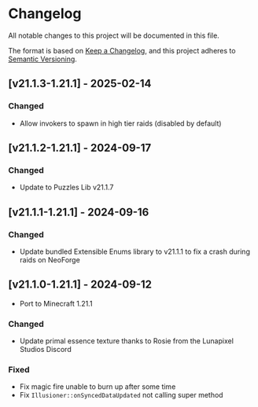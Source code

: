 # Changelog
All notable changes to this project will be documented in this file.

The format is based on [Keep a Changelog](https://keepachangelog.com/en/1.0.0/),
and this project adheres to [Semantic Versioning](https://semver.org/spec/v2.0.0.html).

## [v21.1.3-1.21.1] - 2025-02-14
### Changed
- Allow invokers to spawn in high tier raids (disabled by default)

## [v21.1.2-1.21.1] - 2024-09-17
### Changed
- Update to Puzzles Lib v21.1.7

## [v21.1.1-1.21.1] - 2024-09-16
### Changed
- Update bundled Extensible Enums library to v21.1.1 to fix a crash during raids on NeoForge

## [v21.1.0-1.21.1] - 2024-09-12
- Port to Minecraft 1.21.1
### Changed
- Update primal essence texture thanks to Rosie from the Lunapixel Studios Discord
### Fixed
- Fix magic fire unable to burn up after some time
- Fix `Illusioner::onSyncedDataUpdated` not calling super method
